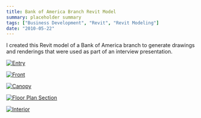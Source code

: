 ```yaml
---
title: Bank of America Branch Revit Model
summary: placeholder summary
tags: ["Business Development", "Revit", "Revit Modeling"]
date: "2010-05-22"
---
```


I created this Revit model of a Bank of America branch to generate drawings and renderings that were used as part of an interview presentation.

[![](http://www.ericanastas.com/wp-content/uploads/2012/04/Entry-636x477.jpg "Entry")](Entry.jpg)

[![](http://www.ericanastas.com/wp-content/uploads/2012/04/Front-636x477.jpg "Front")](Front.jpg)

[![](http://www.ericanastas.com/wp-content/uploads/2012/04/Canopy-636x477.jpg "Canopy")](Canopy.jpg)

[![](http://www.ericanastas.com/wp-content/uploads/2012/04/Floor-Plan-Section-636x477.jpg "Floor Plan Section")](Floor-Plan-Section.jpg)

[![](http://www.ericanastas.com/wp-content/uploads/2012/04/Interior-636x477.jpg "Interior")](Interior.jpg)

